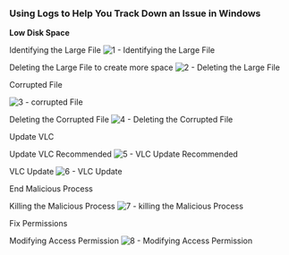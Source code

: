 ### **Using Logs to Help You Track Down an Issue in Windows** 

**Low Disk Space**

Identifying the Large File
![1 - Identifying the Large File](https://user-images.githubusercontent.com/83610547/119149428-20d48e00-ba6b-11eb-84f2-7db37c9b36d6.PNG)

Deleting the Large File to create more space
![2 - Deleting the Large File](https://user-images.githubusercontent.com/83610547/119149464-2a5df600-ba6b-11eb-876e-f3e4df2179c6.PNG)

Corrupted File

![3 - corrupted File](https://user-images.githubusercontent.com/83610547/119149610-4eb9d280-ba6b-11eb-9db7-ef17c1a04b52.PNG)

Deleting the Corrupted File
![4 - Deleting the Corrupted File](https://user-images.githubusercontent.com/83610547/119149694-5ed1b200-ba6b-11eb-9e00-ecb647d7c0ba.PNG)

Update VLC

Update VLC  Recommended
![5 - VLC Update Recommended](https://user-images.githubusercontent.com/83610547/119149980-a7896b00-ba6b-11eb-9913-4079ecf01c03.PNG)

VLC Update
![6 - VLC Update](https://user-images.githubusercontent.com/83610547/119150024-af490f80-ba6b-11eb-83a7-e31a0722485d.PNG)

End Malicious Process

Killing the Malicious Process
![7 - killing the Malicious Process](https://user-images.githubusercontent.com/83610547/119150290-ef0ff700-ba6b-11eb-9682-a4227b729fa3.PNG)

Fix Permissions

Modifying Access Permission
![8 - Modifying Access Permission](https://user-images.githubusercontent.com/83610547/119150514-25e60d00-ba6c-11eb-90e6-f39465c76b74.PNG)






